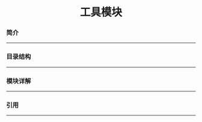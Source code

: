 # <center>工具模块</center>

### <b>简介</b>

---
### <b>目录结构</b>

---
### <b>模块详解</b>

---
### <b>引用</b>

---